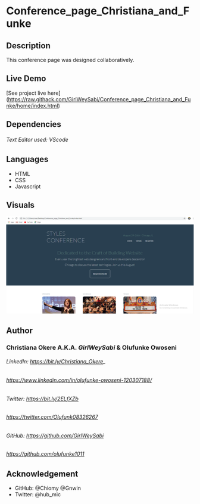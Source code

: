 # Conference_page_Christiana_and_Funke

## Description

This conference page was designed collaboratively.

## Live Demo

[See project live here] (https://raw.githack.com/GirlWeySabi/Conference_page_Christiana_and_Funke/home/index.html)

## Dependencies

###### Text Editor used: VScode

## Languages

- HTML
- CSS
- Javascript

## Visuals

![Display _of_Home_Page](/assets/images/ConferencePage.PNG "Display_of_Home_Page")

## Author

### Christiana Okere A.K.A. _GirlWeySabi_ & Olufunke Owoseni

###### LinkedIn: https://bit.ly/Christiana_Okere_

###### https://www.linkedin.com/in/olufunke-owoseni-120307188/

###### Twitter: https://bit.ly/2ELfXZb

###### https://twitter.com/Olufunk08326267

###### GitHub: https://github.com/GirlWeySabi

###### https://github.com/olufunke1011

## Acknowledgement

- GitHub: @Chiomy @Gnwin
- Twitter: @hub_mic
